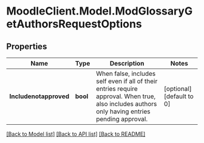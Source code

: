 # MoodleClient.Model.ModGlossaryGetAuthorsRequestOptions

## Properties

Name | Type | Description | Notes
------------ | ------------- | ------------- | -------------
**Includenotapproved** | **bool** | When false, includes self even if all of their entries require approval. When true, also includes authors only having entries pending approval. | [optional] [default to 0]

[[Back to Model list]](../README.md#documentation-for-models) [[Back to API list]](../README.md#documentation-for-api-endpoints) [[Back to README]](../README.md)

